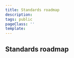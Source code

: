 ```yaml
---
title: Standards roadmap
description:
tags: public
pageClass: ''
template:
---
```


## Standards roadmap
